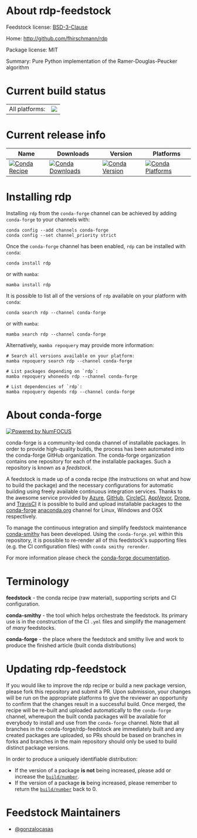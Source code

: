 About rdp-feedstock
===================

Feedstock license: [BSD-3-Clause](https://github.com/conda-forge/rdp-feedstock/blob/main/LICENSE.txt)

Home: http://github.com/fhirschmann/rdp

Package license: MIT

Summary: Pure Python implementation of the Ramer-Douglas-Peucker algorithm

Current build status
====================


<table><tr><td>All platforms:</td>
    <td>
      <a href="https://dev.azure.com/conda-forge/feedstock-builds/_build/latest?definitionId=12318&branchName=main">
        <img src="https://dev.azure.com/conda-forge/feedstock-builds/_apis/build/status/rdp-feedstock?branchName=main">
      </a>
    </td>
  </tr>
</table>

Current release info
====================

| Name | Downloads | Version | Platforms |
| --- | --- | --- | --- |
| [![Conda Recipe](https://img.shields.io/badge/recipe-rdp-green.svg)](https://anaconda.org/conda-forge/rdp) | [![Conda Downloads](https://img.shields.io/conda/dn/conda-forge/rdp.svg)](https://anaconda.org/conda-forge/rdp) | [![Conda Version](https://img.shields.io/conda/vn/conda-forge/rdp.svg)](https://anaconda.org/conda-forge/rdp) | [![Conda Platforms](https://img.shields.io/conda/pn/conda-forge/rdp.svg)](https://anaconda.org/conda-forge/rdp) |

Installing rdp
==============

Installing `rdp` from the `conda-forge` channel can be achieved by adding `conda-forge` to your channels with:

```
conda config --add channels conda-forge
conda config --set channel_priority strict
```

Once the `conda-forge` channel has been enabled, `rdp` can be installed with `conda`:

```
conda install rdp
```

or with `mamba`:

```
mamba install rdp
```

It is possible to list all of the versions of `rdp` available on your platform with `conda`:

```
conda search rdp --channel conda-forge
```

or with `mamba`:

```
mamba search rdp --channel conda-forge
```

Alternatively, `mamba repoquery` may provide more information:

```
# Search all versions available on your platform:
mamba repoquery search rdp --channel conda-forge

# List packages depending on `rdp`:
mamba repoquery whoneeds rdp --channel conda-forge

# List dependencies of `rdp`:
mamba repoquery depends rdp --channel conda-forge
```


About conda-forge
=================

[![Powered by
NumFOCUS](https://img.shields.io/badge/powered%20by-NumFOCUS-orange.svg?style=flat&colorA=E1523D&colorB=007D8A)](https://numfocus.org)

conda-forge is a community-led conda channel of installable packages.
In order to provide high-quality builds, the process has been automated into the
conda-forge GitHub organization. The conda-forge organization contains one repository
for each of the installable packages. Such a repository is known as a *feedstock*.

A feedstock is made up of a conda recipe (the instructions on what and how to build
the package) and the necessary configurations for automatic building using freely
available continuous integration services. Thanks to the awesome service provided by
[Azure](https://azure.microsoft.com/en-us/services/devops/), [GitHub](https://github.com/),
[CircleCI](https://circleci.com/), [AppVeyor](https://www.appveyor.com/),
[Drone](https://cloud.drone.io/welcome), and [TravisCI](https://travis-ci.com/)
it is possible to build and upload installable packages to the
[conda-forge](https://anaconda.org/conda-forge) [anaconda.org](https://anaconda.org/)
channel for Linux, Windows and OSX respectively.

To manage the continuous integration and simplify feedstock maintenance
[conda-smithy](https://github.com/conda-forge/conda-smithy) has been developed.
Using the ``conda-forge.yml`` within this repository, it is possible to re-render all of
this feedstock's supporting files (e.g. the CI configuration files) with ``conda smithy rerender``.

For more information please check the [conda-forge documentation](https://conda-forge.org/docs/).

Terminology
===========

**feedstock** - the conda recipe (raw material), supporting scripts and CI configuration.

**conda-smithy** - the tool which helps orchestrate the feedstock.
                   Its primary use is in the construction of the CI ``.yml`` files
                   and simplify the management of *many* feedstocks.

**conda-forge** - the place where the feedstock and smithy live and work to
                  produce the finished article (built conda distributions)


Updating rdp-feedstock
======================

If you would like to improve the rdp recipe or build a new
package version, please fork this repository and submit a PR. Upon submission,
your changes will be run on the appropriate platforms to give the reviewer an
opportunity to confirm that the changes result in a successful build. Once
merged, the recipe will be re-built and uploaded automatically to the
`conda-forge` channel, whereupon the built conda packages will be available for
everybody to install and use from the `conda-forge` channel.
Note that all branches in the conda-forge/rdp-feedstock are
immediately built and any created packages are uploaded, so PRs should be based
on branches in forks and branches in the main repository should only be used to
build distinct package versions.

In order to produce a uniquely identifiable distribution:
 * If the version of a package **is not** being increased, please add or increase
   the [``build/number``](https://docs.conda.io/projects/conda-build/en/latest/resources/define-metadata.html#build-number-and-string).
 * If the version of a package **is** being increased, please remember to return
   the [``build/number``](https://docs.conda.io/projects/conda-build/en/latest/resources/define-metadata.html#build-number-and-string)
   back to 0.

Feedstock Maintainers
=====================

* [@gonzalocasas](https://github.com/gonzalocasas/)

